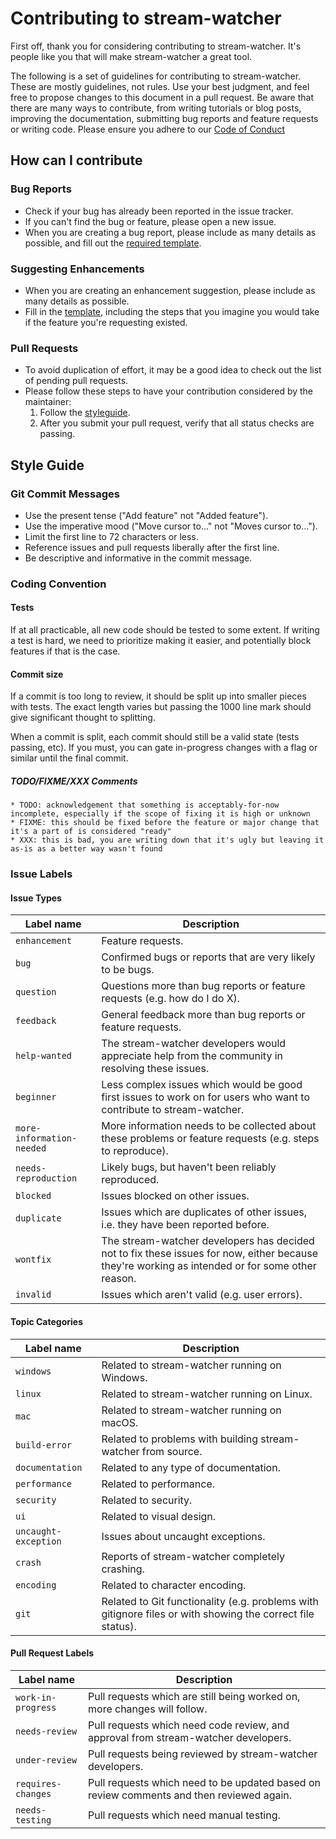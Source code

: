 # Contributing to stream-watcher

First off, thank you for considering contributing to stream-watcher. It's people like you that will make stream-watcher a great tool.

The following is a set of guidelines for contributing to stream-watcher. These are mostly guidelines, not rules. Use your best judgment, and feel free to propose changes to this document in a pull request. Be aware that there are many ways to contribute, from writing tutorials or blog posts, improving the documentation, submitting bug reports and feature requests or writing code. Please ensure you adhere to our [Code of Conduct](CODE_OF_CONDUCT.md)

## How can I contribute

### Bug Reports

* Check if your bug has already been reported in the issue tracker.
* If you can't find the bug or feature, please open a new issue.
* When you are creating a bug report, please include as many details as possible, and fill out the [required template](.github/TEMPLATES/issue_template.md).

### Suggesting Enhancements

* When you are creating an enhancement suggestion, please include as many details as possible.
* Fill in the [template](.github/TEMPLATES/feature_template.md), including the steps that you imagine you would take if the feature you're requesting existed.

### Pull Requests

* To avoid duplication of effort, it may be a good idea to check out the list of pending pull requests.
* Please follow these steps to have your contribution considered by the maintainer:
  1. Follow the [styleguide](#style-guide).
  2. After you submit your pull request, verify that all status checks are passing.

## Style Guide

### Git Commit Messages

* Use the present tense ("Add feature" not "Added feature").
* Use the imperative mood ("Move cursor to..." not "Moves cursor to...").
* Limit the first line to 72 characters or less.
* Reference issues and pull requests liberally after the first line.
* Be descriptive and informative in the commit message.

### Coding Convention

#### Tests

If at all practicable, all new code should be tested to some extent. If writing a test is hard, we need to prioritize making it easier, and potentially block features if that is the case.

#### Commit size

If a commit is too long to review, it should be split up into smaller pieces with tests. The exact length varies but passing the 1000 line mark should give significant thought to splitting.

When a commit is split, each commit should still be a valid state (tests passing, etc). If you must, you can gate in-progress changes with a flag or similar until the final commit.

##### TODO/FIXME/XXX Comments

    * TODO: acknowledgement that something is acceptably-for-now incomplete, especially if the scope of fixing it is high or unknown
    * FIXME: this should be fixed before the feature or major change that it's a part of is considered "ready"
    * XXX: this is bad, you are writing down that it's ugly but leaving it as-is as a better way wasn't found

### Issue Labels

#### Issue Types

| Label name | Description |
| --- | --- |
| `enhancement` | Feature requests. |
| `bug` | Confirmed bugs or reports that are very likely to be bugs. |
| `question` | Questions more than bug reports or feature requests (e.g. how do I do X). |
| `feedback` | General feedback more than bug reports or feature requests. |
| `help-wanted` | The stream-watcher developers would appreciate help from the community in resolving these issues. |
| `beginner` | Less complex issues which would be good first issues to work on for users who want to contribute to stream-watcher. |
| `more-information-needed` | More information needs to be collected about these problems or feature requests (e.g. steps to reproduce). |
| `needs-reproduction` | Likely bugs, but haven't been reliably reproduced. |
| `blocked` | Issues blocked on other issues. |
| `duplicate` | Issues which are duplicates of other issues, i.e. they have been reported before. |
| `wontfix` | The stream-watcher developers has decided not to fix these issues for now, either because they're working as intended or for some other reason. |
| `invalid` | Issues which aren't valid (e.g. user errors). |

#### Topic Categories

| Label name | Description |
| --- | --- |
| `windows` | Related to stream-watcher running on Windows. |
| `linux` | Related to stream-watcher running on Linux. |
| `mac` | Related to stream-watcher running on macOS. |
| `build-error` | Related to problems with building stream-watcher from source. |
| `documentation` | Related to any type of documentation. |
| `performance` | Related to performance. |
| `security` | Related to security. |
| `ui` | Related to visual design. |
| `uncaught-exception` | Issues about uncaught exceptions. |
| `crash` | Reports of stream-watcher completely crashing. |
| `encoding` | Related to character encoding. |
| `git` | Related to Git functionality (e.g. problems with gitignore files or with showing the correct file status). |

#### Pull Request Labels

| Label name | Description
| --- | --- |
| `work-in-progress` | Pull requests which are still being worked on, more changes will follow. |
| `needs-review` | Pull requests which need code review, and approval from stream-watcher developers. |
| `under-review` | Pull requests being reviewed by stream-watcher developers. |
| `requires-changes` | Pull requests which need to be updated based on review comments and then reviewed again. |
| `needs-testing` | Pull requests which need manual testing. |
